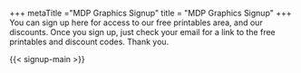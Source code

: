 +++
metaTitle ="MDP Graphics Signup"
title = "MDP Graphics Signup"
+++
You can sign up here for access to our free printables area, and our discounts. Once you sign up, just check your email for a link to the free printables and discount codes. 
Thank you.

{{< signup-main >}}
